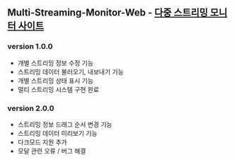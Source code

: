 ## Multi-Streaming-Monitor-Web - [다중 스트리밍 모니터 사이트](https://rlaghdtlr.github.io/stcN/multi-streaming-monitor-web/)

### version 1.0.0

- 개별 스트리밍 정보 수정 기능
- 스트리밍 데이터 불러오기, 내보내기 기능
- 개별 스트리밍 상태 표시 기능
- 멀티 스트리밍 시스템 구현 완료


### version 2.0.0

 - 스트리밍 정보 드래그 순서 변경 기능
 - 스트리밍 데이터 미리보기 기능
 - 다크모드 지원 추가
 - 모달 관련 오류 / 버그 해결